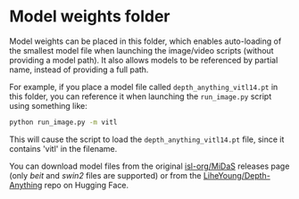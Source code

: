 # Model weights folder

Model weights can be placed in this folder, which enables auto-loading of the smallest model file when launching the image/video scripts (without providing a model path). It also allows models to be referenced by partial name, instead of providing a full path.

For example, if you place a model file called `depth_anything_vitl14.pt` in this folder, you can reference it when launching the `run_image.py` script using something like:

```bash
python run_image.py -m vitl
```

This will cause the script to load the `depth_anything_vitl14.pt` file, since it contains 'vitl' in the filename.

You can download model files from the original [isl-org/MiDaS](https://github.com/isl-org/MiDaS/releases/tag/v3_1) releases page (only _beit_ and _swin2_ files are supported) or from the [LiheYoung/Depth-Anything](https://huggingface.co/spaces/LiheYoung/Depth-Anything/tree/main/checkpoints) repo on Hugging Face.
